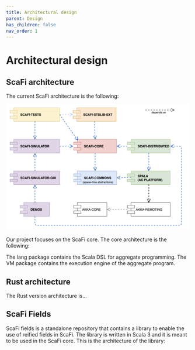 ```yaml
---
title: Architectural design
parent: Design
has_children: false
nav_order: 1
---
```

# Architectural design

## ScaFi architecture

The current ScaFi architecture is the following:

<div align="center"> 
    <img src="/assets/images/scafi-architecture.png"> 
</div>

Our project focuses on the ScaFi core.
The core architecture is the following:

<!-- ![Diagram Image Link](../assets/puml/architecture.puml) -->

The lang package contains the Scala DSL for aggregate programming.
The VM package contains the execution engine of the aggregate program.

## Rust architecture

The Rust version architecture is...

## ScaFi Fields

ScaFi fields is a standalone repository that contains a library to enable the use of reified fields in ScaFi.
The library is written in Scala 3 and it is meant to be used in the ScaFi core.
This is the architecture of the library:

<!-- ![Diagram Image Link](../assets/puml/fields.puml) -->
